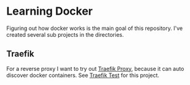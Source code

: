 # Learning Docker

Figuring out how docker works is the main goal of this repository. I've created several sub projects in the directories.

## Traefik

For a reverse proxy I want to try out [Traefik Proxy](https://traefik.io), because it can auto discover docker containers. See [Traefik Test](traefik-test) for this project.
